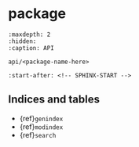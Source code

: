 # package
```{toctree}
:maxdepth: 2
:hidden:
:caption: API

api/<package-name-here>
```

```{include} ../README.md
:start-after: <!-- SPHINX-START -->
```

## Indices and tables

- {ref}`genindex`
- {ref}`modindex`
- {ref}`search`


